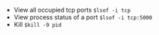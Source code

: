 * View all occupied tcp ports `$lsof -i tcp`
* View process status of a port `$lsof -i tcp:5000`
* Kill `$kill -9 pid`
